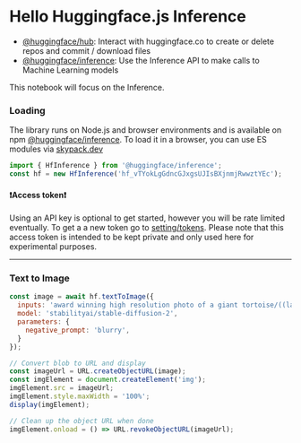 # Hello Huggingface.js Inference


* [@huggingface/hub](https://huggingface.co/docs/huggingface.js/hub/README): Interact with huggingface.co to create or delete repos and commit / download files
* [@huggingface/inference](https://huggingface.co/docs/huggingface.js/inference/README): Use the Inference API to make calls to Machine Learning models

This notebook will focus on the Inference.


### Loading

The library runs on Node.js and browser environments and is available on npm [@huggingface/inference](https://www.npmjs.com/package/@huggingface/inference). To load it in a browser, you can use ES modules via [skypack.dev](https://skypack.dev)

```js
import { HfInference } from '@huggingface/inference';
const hf = new HfInference('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');
```

#### ❗Access token❗
Using an API key is optional to get started, however you will be rate limited eventually. To get a a new token go to [setting/tokens](https://huggingface.co/settings/tokens). Please note that this access token is intended to be kept private and only used here for experimental purposes.

---

### Text to Image 

```js echo
const image = await hf.textToImage({
  inputs: 'award winning high resolution photo of a giant tortoise/((ladybird)) hybrid, [trending on artstation]',
  model: 'stabilityai/stable-diffusion-2',
  parameters: {
    negative_prompt: 'blurry',
  }
});

// Convert blob to URL and display
const imageUrl = URL.createObjectURL(image);
const imgElement = document.createElement('img');
imgElement.src = imageUrl;
imgElement.style.maxWidth = '100%';
display(imgElement);

// Clean up the object URL when done
imgElement.onload = () => URL.revokeObjectURL(imageUrl);
```
